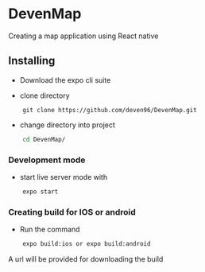 # DevenMap

Creating a map application using React native

## Installing

- Download the expo cli suite

- clone directory
```git
    git clone https://github.com/deven96/DevenMap.git
```

- change directory into project

```bash
    cd DevenMap/
```

### Development mode

- start live server mode with
  
```bash
    expo start
```

### Creating build for IOS or android

- Run the command

```bash
    expo build:ios or expo build:android
```

A url will be provided for downloading the build